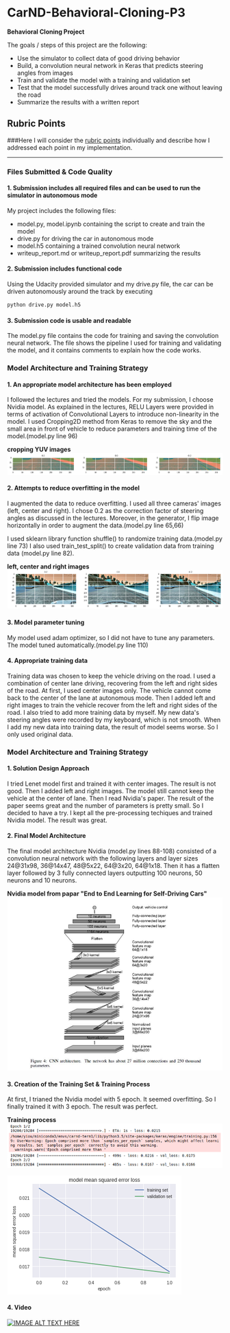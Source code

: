 # CarND-Behavioral-Cloning-P3

**Behavioral Cloning Project**

The goals / steps of this project are the following:
* Use the simulator to collect data of good driving behavior
* Build, a convolution neural network in Keras that predicts steering angles from images
* Train and validate the model with a training and validation set
* Test that the model successfully drives around track one without leaving the road
* Summarize the results with a written report

## Rubric Points
###Here I will consider the [rubric points](https://review.udacity.com/#!/rubrics/432/view) individually and describe how I addressed each point in my implementation.  

---
### Files Submitted & Code Quality

#### 1. Submission includes all required files and can be used to run the simulator in autonomous mode

My project includes the following files:
* model.py, model.ipynb containing the script to create and train the model
* drive.py for driving the car in autonomous mode
* model.h5 containing a trained convolution neural network
* writeup_report.md or writeup_report.pdf summarizing the results

#### 2. Submission includes functional code
Using the Udacity provided simulator and my drive.py file, the car can be driven autonomously around the track by executing
```sh
python drive.py model.h5
```

#### 3. Submission code is usable and readable
The model.py file contains the code for training and saving the convolution neural network. The file shows the pipeline I used for training and validating the model, and it contains comments to explain how the code works.

### Model Architecture and Training Strategy

#### 1. An appropriate model architecture has been employed
I followed the lectures and tried the models. For my submission, I choose Nvidia model. As explained in the lectures, RELU Layers were provided in terms of activation of Convolutional Layers to introduce non-linearity in the model. I used Cropping2D method from Keras to remove the sky and the small area in front of vehicle to reduce parameters and training time of the model.(model.py line 96)

**cropping YUV images**
![alt text](https://github.com/hyo009/CarND-Behavioral-Cloning-P3/blob/master/images/crop.png?raw=true "cropping YUV images")

#### 2. Attempts to reduce overfitting in the model
I augmented the data to reduce overfitting. I used all three cameras' images (left, center and right). I chose 0.2 as the correction factor of steering angles as discussed in the lectures. Moreover, in the generator, I flip image horizontally in order to augment the data.(model.py line 65,66)

I used sklearn library function shuffle() to randomize training data.(model.py line 73) I also used train_test_split() to create validation data from training data (model.py line 82).

**left, center and right images**
![alt text](https://github.com/hyo009/CarND-Behavioral-Cloning-P3/blob/master/images/lcr.png?raw=true "left, center and right images")


#### 3. Model parameter tuning
My model used adam optimizer, so I did not have to tune any parameters. The model tuned automatically.(model.py line 110)


#### 4. Appropriate training data
Training data was chosen to keep the vehicle driving on the road. I used a combination of center lane driving, recovering from the left and right sides of the road. At first, I used center images only. The vehicle cannot come back to the center of the lane at autonomous mode. Then I added left and right images to train the vehicle recover from the left and right sides of the road. I also tried to add more training data by myself. My new data's steering angles were recorded by my keyboard, which is not smooth. When I add my new data into training data, the result of model seems worse. So I only used original data.

### Model Architecture and Training Strategy

#### 1. Solution Design Approach
I tried Lenet model first and trained it with center images. The result is not good. Then I added left and right images. The model still cannot keep the vehicle at the center of lane. Then I read Nvidia's paper. The result of the paper seems great and the number of parameters is pretty small. So I decided to have a try. I kept all the pre-processing techiques and trained Nvidia model. The result was great.

#### 2. Final Model Architecture
The final model architecture Nvidia (model.py lines 88-108) consisted of a convolution neural network with the following layers and layer sizes 24@31x98, 36@14x47, 48@5x22, 64@3x20, 64@1x18. Then it has a flatten layer followed by 3 fully connected layers outputting 100 neurons, 50 neurons and 10 neurons.

**Nvidia model from papar "End to End Learning for Self-Driving Cars"**
![alt text](https://github.com/hyo009/CarND-Behavioral-Cloning-P3/blob/master/images/Nvidia.png)

#### 3. Creation of the Training Set & Training Process
At first, I trianed the Nvidia model with 5 epoch. It seemed overfitting. So I finally trained it with 3 epoch. The result was perfect.

**Training process**
![alt text](https://github.com/hyo009/CarND-Behavioral-Cloning-P3/blob/master/images/epoch.png)

![alt text](https://github.com/hyo009/CarND-Behavioral-Cloning-P3/blob/master/images/training.png)

#### 4. Video

[![IMAGE ALT TEXT HERE](https://img.youtube.com/vi/mZrJWqp0img/0.jpg)](https://www.youtube.com/watch?v=mZrJWqp0img)
